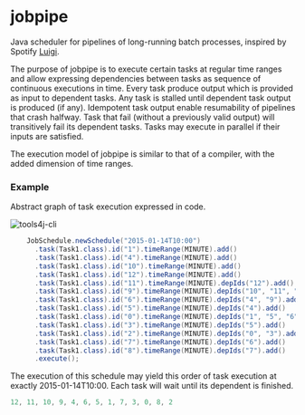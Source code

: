 # jobpipe
Java scheduler for pipelines of long-running batch processes, inspired by Spotify [Luigi](https://github.com/spotify/luigi).

The purpose of jobpipe is to execute certain tasks at regular time ranges and allow expressing dependencies
between tasks as sequence of continuous executions in time. Every task produce output which is provided as input to dependent tasks. Any task is stalled until dependent task output is produced (if any). Idempotent task output enable resumability of pipelines that crash halfway. Task that fail (without a previously valid output) will transitively fail its dependent tasks.
Tasks may execute in parallel if their inputs are satisfied.

The execution model of jobpipe is similar to that of a compiler, with the added dimension of time ranges. 

### Example

Abstract graph of task execution expressed in code.

![tools4j-cli](https://raw.github.com/deephacks/jobpipe/master/core/src/test/java/org/deephacks/jobpipe/dag.png)

```java
    JobSchedule.newSchedule("2015-01-14T10:00")
      .task(Task1.class).id("1").timeRange(MINUTE).add()
      .task(Task1.class).id("4").timeRange(MINUTE).add()
      .task(Task1.class).id("10").timeRange(MINUTE).add()
      .task(Task1.class).id("12").timeRange(MINUTE).add()
      .task(Task1.class).id("11").timeRange(MINUTE).depIds("12").add()
      .task(Task1.class).id("9").timeRange(MINUTE).depIds("10", "11", "12").add()
      .task(Task1.class).id("6").timeRange(MINUTE).depIds("4", "9").add()
      .task(Task1.class).id("5").timeRange(MINUTE).depIds("4").add()
      .task(Task1.class).id("0").timeRange(MINUTE).depIds("1", "5", "6").add()
      .task(Task1.class).id("3").timeRange(MINUTE).depIds("5").add()
      .task(Task1.class).id("2").timeRange(MINUTE).depIds("0", "3").add()
      .task(Task1.class).id("7").timeRange(MINUTE).depIds("6").add()
      .task(Task1.class).id("8").timeRange(MINUTE).depIds("7").add()
      .execute();
```

The execution of this schedule may yield this order of task execution at exactly 2015-01-14T10:00. Each task will wait until its dependent is finished.

```java
12, 11, 10, 9, 4, 6, 5, 1, 7, 3, 0, 8, 2
```
